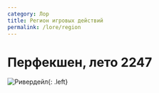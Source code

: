 ```yaml
---
category: Лор
title: Регион игровых действий
permalink: /lore/region
---
```


# Перфекшен, лето 2247

![Ривердейл](https://cdn.discordapp.com/attachments/540200702266441758/720186162018254868/unknown.png){: .left} 

